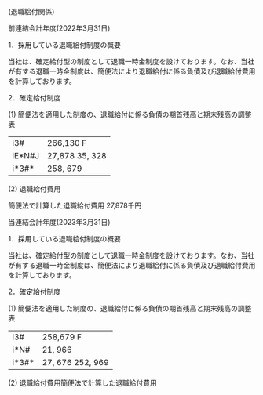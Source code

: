 (退職給付関係)

前連結会計年度(2022年3月31日)

1．採用している退職給付制度の概要

当社は、確定給付型の制度として退職一時金制度を設けております。なお、当社が有する退職一時金制度は、簡便法により退職給付に係る負債及び退職給付費用を計算しております。

2．確定給付制度

(1) 簡便法を適用した制度の、退職給付に係る負債の期首残高と期末残高の調整表

<table><tr><td>i3#</td><td>266,130 F</td></tr><tr><td>iE*N#J</td><td>27,878 35, 328</td></tr><tr><td>i*3#*</td><td>258, 679</td></tr></table>

(2) 退職給付費用

簡便法で計算した退職給付費用 27,878千円

当連結会計年度(2023年3月31日)

1．採用している退職給付制度の概要

当社は、確定給付型の制度として退職一時金制度を設けております。なお、当社が有する退職一時金制度は、簡便法により退職給付に係る負債及び退職給付費用を計算しております。

2．確定給付制度

(1) 簡便法を適用した制度の、退職給付に係る負債の期首残高と期末残高の調整表

<table><tr><td>i3#</td><td>258,679 F</td></tr><tr><td>i*N#</td><td>21, 966</td></tr><tr><td>i*3#*</td><td>27, 676 252, 969</td></tr></table>

(2) 退職給付費用簡便法で計算した退職給付費用